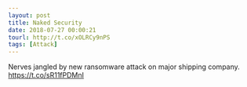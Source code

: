 ```yaml
---
layout: post
title: Naked Security
date: 2018-07-27 00:00:21
tourl: http://t.co/xOLRCy9nPS
tags: [Attack]
---
```

Nerves jangled by new ransomware attack on major shipping company. https://t.co/sR11fPDMnI